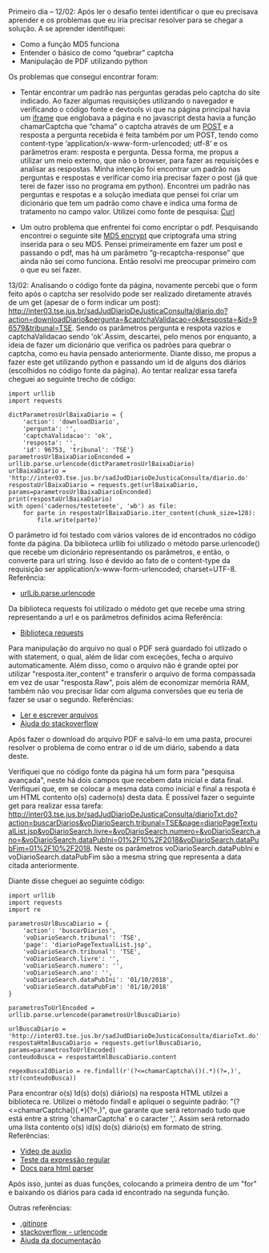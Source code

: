 Primeiro dia – 12/02: 
Após ler o desafio tentei identificar o que eu precisava aprender e os problemas que eu iria precisar resolver para se chegar a solução. A se aprender identifiquei:
- Como a função MD5 funciona
- Entender o básico de como “quebrar” captcha
- Manipulação de PDF utilizando python

Os problemas que consegui encontrar foram:
- Tentar encontrar um padrão nas perguntas geradas pelo captcha do site indicado.
	Ao fazer algumas requisições utilizando o navegador e verificando o código fonte e devtools vi que na página principal havia um [iframe](http://inter03.tse.jus.br/sadJudDiarioDeJusticaConsulta/) que englobava a página  e no javascript desta havia a função chamarCaptcha que “chama” o captcha através de um [POST](http://inter03.tse.jus.br/sadJudDiarioDeJusticaConsulta/captcha.do) e a resposta a pergunta recebida é feita também por um POST, tendo como content-type ‘application/x-www-form-urlencoded; utf-8’ e os parâmetros eram: resposta e pergunta.
	Dessa forma, me propus a utilizar um meio externo, que não o browser, para fazer as requisições e analisar as respostas. Minha intenção foi encontrar um padrão nas perguntas e respostas e verificar como iria precisar fazer o post (já que terei de fazer isso no programa em python).
Encontrei um padrão nas perguntas e respotas e a solução imediata que pensei foi criar um dicionário que tem um padrão como chave e indica uma forma de tratamento no campo valor.
Utilizei como fonte de pesquisa: [Curl](https://gist.github.com/subfuzion/08c5d85437d5d4f00e58)

- Um outro problema que enfrentei foi como encriptar o pdf. Pesquisando encontrei o seguinte site [MD5 encrypt](www.md5online.org) que criptografa uma string inserida para o seu MD5. Pensei primeiramente em fazer um post e passando o pdf, mas há um parâmetro “g-recaptcha-response” que ainda não sei como funciona. Então resolvi me preocupar primeiro com o que eu sei fazer.

13/02: 
Analisando o código fonte da página, novamente percebi que o form feito após o captcha ser resolvido pode ser realizado diretamente através de um get (apesar de o form indicar um post): http://inter03.tse.jus.br/sadJudDiarioDeJusticaConsulta/diario.do?action=downloadDiario&pergunta=&captchaValidacao=ok&resposta=&id=96579&tribunal=TSE. Sendo os parâmetros pergunta e respota vazios e captchaValidacao sendo 'ok'.Assim, descartei, pelo menos por enquanto, a ideia de fazer um dicionário que verifica os padrões para quebrar o captcha, como eu havia pensado anteriormente.
Diante disso, me propus a fazer este get utilizando python e passando um id de alguns dos diários (escolhidos no código fonte da página).
    Ao tentar realizar essa tarefa cheguei ao seguinte trecho de código:

    import urllib
    import requests

    dictParametrosUrlBaixaDiario = {
        'action': 'downloadDiario',
        'pergunta': '',
        'captchaValidacao': 'ok',
        'resposta': '',
        'id': 96753, 'tribunal': 'TSE'}
    parametrosUrlBaixaDiarioEnconded = urllib.parse.urlencode(dictParametrosUrlBaixaDiario)
    urlBaixaDiario = 'http://inter03.tse.jus.br/sadJudDiarioDeJusticaConsulta/diario.do'
    respostaUrlBaixaDiario = requests.get(urlBaixaDiario, params=parametrosUrlBaixaDiarioEnconded)
    print(respostaUrlBaixaDiario)
    with open('cadernos/testeteete', 'wb') as file:
        for parte in respostaUrlBaixaDiario.iter_content(chunk_size=128):
            file.write(parte)'

O parâmetro id foi testado com vários valores de id encontrados no código fonte da página.
Da biblioteca urllib foi utilizado o método parse.urlencode() que recebe um dicionário representando os parâmetros, e então, o converte para url string. Isso é devido ao fato de o content-type da requisição ser application/x-www-form-urlencoded; charset=UTF-8.
Referência: 
* [urlLib.parse.urlencode](https://docs.python.org/3/library/urllib.parse.html#urllib.parse.urlencode)

Da biblioteca requests foi utilizado o médoto get que recebe uma string representando a url e os parâmetros definidos acima
Referência: 
* [Biblioteca requests](https://requests.readthedocs.io/en/latest/user/quickstart/)

Para manipulação do arquivo no qual o PDF será guardado foi utlizado o with statement, o qual, além de lidar com exceções, fecha o arquivo automaticamente. Além disso, como o arquivo não é grande optei por utilizar "resposta.iter_content" e transferir o arquivo de forma compassada em vez de usar "resposta.Raw", pois além de economizar memória RAM, também não vou precisar lidar com alguma conversões que eu teria de fazer se usar o segundo.
Referências: 
* [Ler e escrever arquivos](https://www.pythonforbeginners.com/files/reading-and-writing-files-in-python)
* [Ajuda do stackoverflow](https://stackoverflow.com/questions/34503412/download-and-save-pdf-file-with-python-requests-module)

Após fazer o download do arquivo PDF e salvá-lo em uma pasta, procurei resolver o problema de como entrar o id de um diário, sabendo a data deste.

Verifiquei que no código fonte da página há um form para "pesquisa avançada", neste há dois campos que recebem data inicial e data final. Verifiquei que, em se colocar a mesma data como inicial e final a respota é um HTML contento o(s) caderno(s) desta data. É possível fazer o seguinte get para realizar essa tarefa: http://inter03.tse.jus.br/sadJudDiarioDeJusticaConsulta/diarioTxt.do?action=buscarDiarios&voDiarioSearch.tribunal=TSE&page=diarioPageTextualList.jsp&voDiarioSearch.livre=&voDiarioSearch.numero=&voDiarioSearch.ano=&voDiarioSearch.dataPubIni=01%2F10%2F2018&voDiarioSearch.dataPubFim=01%2F10%2F2018. Neste os parâmetros voDiarioSearch.dataPubIni e voDiarioSearch.dataPubFim são a mesma string que representa a data citada anteriormente.

Diante disse cheguei ao seguinte código:

    import urllib
    import requests
    import re

    parametrosUrlBuscaDiario = {
        'action': 'buscarDiarios',
        'voDiarioSearch.tribunal': 'TSE',
        'page': 'diarioPageTextualList.jsp',
        'voDiarioSearch.tribunal': 'TSE',
        'voDiarioSearch.livre': '',
        'voDiarioSearch.numero': '',
        'voDiarioSearch.ano': '',
        'voDiarioSearch.dataPubIni': '01/10/2018',
        'voDiarioSearch.dataPubFim': '01/10/2018'
    }

    parametrosToUrlEncoded = urllib.parse.urlencode(parametrosUrlBuscaDiario)

    urlBuscaDiario = 'http://inter03.tse.jus.br/sadJudDiarioDeJusticaConsulta/diarioTxt.do'
    respostaHtmlBuscaDiario = requests.get(urlBuscaDiario, params=parametrosToUrlEncoded)
    conteudoBusca = respostaHtmlBuscaDiario.content

    regexBuscaIdDiario = re.findall(r'(?<=chamarCaptcha\()(.*)(?=,)', str(conteudoBusca))

Para encontrar o(s) Id(s) do(s) diário(s) na resposta HTML utilzei a biblioteca re. Utilizei o método findall e apliquei o seguinte padrão: "(?<=chamarCaptcha\()(.*)(?=,)", que garante que será retornado tudo que está entre a string 'chamarCaptcha' e o caracter ','. Assim será retornado uma lista contento o(s) id(s) do(s) diário(s) em formato de string.
Referências: 
* [Video de auxlio](https://www.youtube.com/watch?v=GEshegZzt3M)
* [Teste da expressão regular](https://regexr.com/48b7r)
* [Docs para html parser](https://docs.python.org/2/library/htmlparser.html)

Após isso, juntei as duas funções, colocando a primeira dentro de um "for" e baixando os diários para cada id encontrado na segunda função.

Outras referências:
* [.gitinore](https://github.com/github/gitignore/blob/master/Python.gitignore)
* [stackoverflow - urlencode](https://stackoverflow.com/questions/28906859/module-has-no-attribute-urlencode)
* [Ajuda da documentação](https://docs.python.org/3/tutorial/inputoutput.html#reading-and-writing-files)